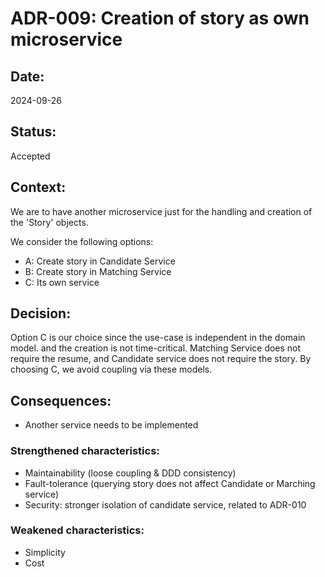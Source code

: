 # ADR-009: Creation of story as own microservice

## Date:

2024-09-26

## Status:

Accepted

## Context:

We are to have another microservice just for the handling and creation of the 'Story' objects.

We consider the following options:

- A: Create story in Candidate Service 
- B: Create story in Matching Service 
- C: Its own service

## Decision:
Option C is our choice since the use-case is independent in the domain model.
and the creation is not time-critical.
Matching Service does not require the resume, and Candidate service does not require the story.
By choosing C, we avoid coupling via these models.

## Consequences:
- Another service needs to be implemented



### Strengthened characteristics:
- Maintainability (loose coupling & DDD consistency)
- Fault-tolerance (querying story does not affect Candidate or Marching service)
- Security: stronger isolation of candidate service, related to ADR-010

### Weakened characteristics:
- Simplicity
- Cost
